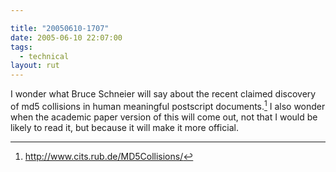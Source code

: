 ```yaml
---

title: "20050610-1707"
date: 2005-06-10 22:07:00
tags:
  - technical
layout: rut
---
```


I wonder what Bruce Schneier will say about the recent
claimed discovery of md5 collisions in human meaningful postscript
documents.[^1] I also wonder when the academic paper version of this
will come out, not that I would be likely to read it, but because
it will make it more official.

[^1]: http://www.cits.rub.de/MD5Collisions/

